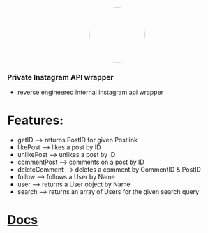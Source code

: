 <p align="center">
    <img style="border-radius: 100px" width="128" height="128" src="https://cdn.discordapp.com/avatars/417699816836169728/8ea8764772217e66ce7b7f9c3dd1561e.png?size=2048">
</p>

### Private Instagram API wrapper
- reverse engineered internal instagram api wrapper

# Features:
- getID --> returns PostID for given Postlink
- likePost --> likes a post by ID
- unlikePost --> unlikes a post by ID
- commentPost --> comments on a post by ID
- deleteComment --> deletes a comment by CommentID & PostID
- follow --> follows a User by Name
- user --> returns a User object by Name
- search --> returns an array of Users for the given search query

# [Docs](https://github.com/xNaCly/InstagramAPIwrapper/tree/master/docs)
